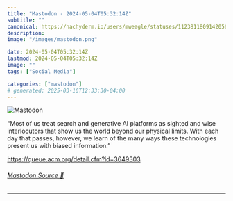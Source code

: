 ```yaml
---
title: "Mastodon - 2024-05-04T05:32:14Z"
subtitle: ""
canonical: https://hachyderm.io/users/mweagle/statuses/112381180914205698
description:
image: "/images/mastodon.png"

date: 2024-05-04T05:32:14Z
lastmod: 2024-05-04T05:32:14Z
image: ""
tags: ["Social Media"]

categories: ["mastodon"]
# generated: 2025-03-16T12:33:30-04:00
---
```

![Mastodon](/images/mastodon.png)

<p>“Most of us treat search and generative AI platforms as sighted and wise interlocutors that show us the world beyond our physical limits. With each day that passes, however, we learn of the many ways these technologies present us with biased information.”</p><p><a href="https://queue.acm.org/detail.cfm?id=3649303" target="_blank" rel="nofollow noopener noreferrer" translate="no"><span class="invisible">https://</span><span class="ellipsis">queue.acm.org/detail.cfm?id=36</span><span class="invisible">49303</span></a></p>


###### [Mastodon Source 🐘](https://hachyderm.io/@mweagle/112381180914205698)

___
